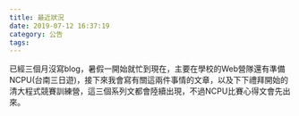 ```yaml
---
title: 最近狀況
date: 2019-07-12 16:37:19
category: 公告
tags:
---
```

已經三個月沒寫blog，暑假一開始就忙到現在，主要在學校的Web營隊還有準備NCPU(台南三日遊)，接下來我會寫有關這兩件事情的文章，以及下下禮拜開始的清大程式競賽訓練營，這三個系列文都會陸續出現，不過NCPU比賽心得文會先出來。
